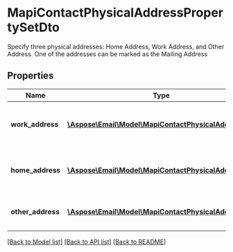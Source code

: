 # MapiContactPhysicalAddressPropertySetDto

Specify three physical addresses: Home Address, Work Address, and Other Address. One of the addresses can be marked as the Mailing Address

## Properties
Name | Type | Description | Notes
---- | ---- | ----------- | -----
**work_address** | [**\Aspose\Email\Model\MapiContactPhysicalAddressDto**](MapiContactPhysicalAddressDto.md) | Specifies the address of the contact's work | [optional] 
**home_address** | [**\Aspose\Email\Model\MapiContactPhysicalAddressDto**](MapiContactPhysicalAddressDto.md) | Specifies the address of the contact's home | [optional] 
**other_address** | [**\Aspose\Email\Model\MapiContactPhysicalAddressDto**](MapiContactPhysicalAddressDto.md) | Specifies the other contact's address | [optional] 




[[Back to Model list]](README.md#documentation-for-models) [[Back to API list]](README.md#documentation-for-api-endpoints) [[Back to README]](README.md)

